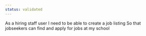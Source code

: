 ```yaml
---
status: validated
---
```


As a hiring staff user
I need to be able to create a job listing
So that jobseekers can find and apply for jobs at my school
